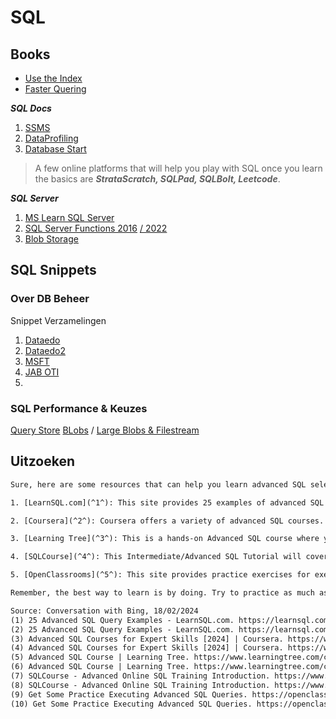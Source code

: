 # SQL

## Books 

- [Use the Index](https://use-the-index-luke.com/)
- [Faster Quering](https://www.dropbox.com/scl/fi/c78ugxqych6nfvwumxg23/EN-AU-CNTNT-eBook-DBMC-SQL-Server-performance-faster-querying-with-SQL-Server.pdf?rlkey=dp63e0jlesx6kxb4nuzoapri8&dl=0)

**_SQL Docs_**

1. [SSMS](https://learn.microsoft.com/en-us/sql/ssms/sql-server-management-studio-ssms?view=sql-server-ver16)
2. [DataProfiling](https://dataedo.com/kb/query/sql-server/data-profiling-data-quality)
3. [Database Start](https://www.databasestar.com/sql-practice/)

> A few online platforms that will help you play with SQL once you learn the basics are **_StrataScratch, SQLPad, SQLBolt, Leetcode_**.

**_SQL Server_**

1. [MS Learn SQL Server](https://learn.microsoft.com/en-us/sql/sql-server/)
2. [SQL Server Functions 2016](https://learn.microsoft.com/en-us/sql/t-sql/functions/functions?view=sql-server-ver15&source=docs) [/ 2022](https://learn.microsoft.com/en-us/sql/t-sql/functions/functions?view=sql-server-ver16&source=docs)
3. [Blob Storage](https://www.sqlshack.com/understanding-azure-blob-storage-and-its-uses-in-sql-server/)

## SQL Snippets

### Over DB Beheer

Snippet Verzamelingen

1. [Dataedo](https://dataedo.com/kb/query/sql-server)
2. [Dataedo2](https://dataedo.com/blog/useful-sql-server-data-dictionary-queries-every-dba-should-have)
3. [MSFT](https://social.technet.microsoft.com/wiki/contents/articles/13198.useful-tsql-scripts-for-your-dba-toolbox.aspx)
4. [JAB OTI](https://ourtechideas.com/tsql-queries-used-by-sql-dba-in-day-to-day/)
5.

### SQL Performance & Keuzes

[Query Store](https://learn.microsoft.com/en-us/sql/relational-databases/performance/monitoring-performance-by-using-the-query-store)
[BLobs](https://stackoverflow.com/questions/5613898/storing-images-in-sql-server) / [Large Blobs & Filestream](https://learn.microsoft.com/en-us/sql/relational-databases/blob/binary-large-object-blob-data-sql-server?view=sql-server-ver16)


## Uitzoeken

```txt
Sure, here are some resources that can help you learn advanced SQL select queries: 

1. [LearnSQL.com](^1^): This site provides 25 examples of advanced SQL queries from medium to high complexity. It also offers a complete set of interactive SQL courses with over 850 exercises logically arranged to take you from a complete beginner to an advanced SQL user¹. 

2. [Coursera](^2^): Coursera offers a variety of advanced SQL courses. Some of the courses include "Google Advanced Data Analytics", "Mastering SQL Joins", "Google Business Intelligence", "Advanced Relational Database and SQL", and "Working with Subqueries in SQL"². 

3. [Learning Tree](^3^): This is a hands-on Advanced SQL course where you can learn how to exploit the full potential of the SELECT statement to write robust queries³. 

4. [SQLCourse](^4^): This Intermediate/Advanced SQL Tutorial will cover the SELECT statement in great detail⁴. 

5. [OpenClassrooms](^5^): This site provides practice exercises for executing advanced SQL queries⁵. 

Remember, the best way to learn is by doing. Try to practice as much as you can. Happy learning! 😊 

Source: Conversation with Bing, 18/02/2024 
(1) 25 Advanced SQL Query Examples - LearnSQL.com. https://learnsql.com/blog/25-advanced-sql-query-examples/. 
(2) 25 Advanced SQL Query Examples - LearnSQL.com. https://learnsql.com/blog/25-advanced-sql-query-examples/. 
(3) Advanced SQL Courses for Expert Skills [2024] | Coursera. https://www.coursera.org/courses?query=sql&productDifficultyLevel=Advanced. 
(4) Advanced SQL Courses for Expert Skills [2024] | Coursera. https://www.coursera.org/courses?query=sql&productDifficultyLevel=Advanced. 
(5) Advanced SQL Course | Learning Tree. https://www.learningtree.com/courses/writing-advanced-sql-queries/. 
(6) Advanced SQL Course | Learning Tree. https://www.learningtree.com/courses/writing-advanced-sql-queries/. 
(7) SQLCourse - Advanced Online SQL Training Introduction. https://www.sqlcourse.com/advanced-course/tutorial-intro/. 
(8) SQLCourse - Advanced Online SQL Training Introduction. https://www.sqlcourse.com/advanced-course/tutorial-intro/. 
(9) Get Some Practice Executing Advanced SQL Queries. https://openclassrooms.com/en/courses/2071486-retrieve-data-using-sql/6802756-get-some-practice-executing-advanced-sql-queries. 
(10) Get Some Practice Executing Advanced SQL Queries. https://openclassrooms.com/en/courses/2071486-retrieve-data-using-sql/6802756-get-some-practice-executing-advanced-sql-queries. 
```